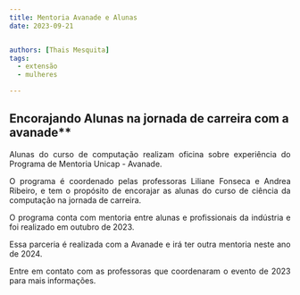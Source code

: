 ```yaml
---
title: Mentoria Avanade e Alunas
date: 2023-09-21


authors: [Thais Mesquita]
tags:
  - extensão
  - mulheres

---
```


## Encorajando Alunas na jornada de carreira com a avanade**

<p align="justify">
    Alunas do curso de computação realizam oficina sobre experiência do Programa de Mentoria Unicap - Avanade. </p>

<p align="justify">
    O programa é coordenado pelas professoras Liliane Fonseca e Andrea Ribeiro, e tem o propósito de encorajar as alunas do curso de ciência da computação na jornada de carreira. </p>

<p align="justify">
    O programa conta com mentoria entre alunas e profissionais da indústria e foi realizado em outubro de 2023. </p>

<p align="justify">
    Essa parceria é realizada com a Avanade e irá ter outra mentoria neste ano de 2024. </p>

<p align="justify">
    Entre em contato com as professoras que coordenaram o evento de 2023 para mais informações. </p>
